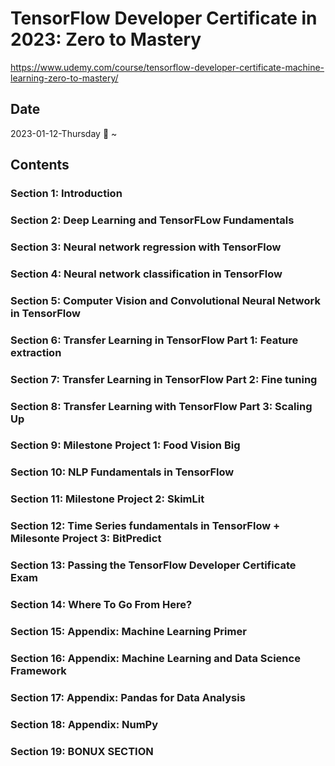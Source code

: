 # TensorFlow Developer Certificate in 2023: Zero to Mastery

https://www.udemy.com/course/tensorflow-developer-certificate-machine-learning-zero-to-mastery/

## Date

2023-01-12-Thursday :sunflower: ~

## Contents 

### Section 1: Introduction

### Section 2: Deep Learning and TensorFLow Fundamentals

### Section 3: Neural network regression with TensorFlow

### Section 4: Neural network classification in TensorFlow

### Section 5: Computer Vision and Convolutional Neural Network in TensorFlow

### Section 6: Transfer Learning in TensorFlow Part 1: Feature extraction

### Section 7: Transfer Learning in TensorFlow Part 2: Fine tuning

### Section 8: Transfer Learning with TensorFlow Part 3: Scaling Up

### Section 9: Milestone Project 1: Food Vision Big

### Section 10: NLP Fundamentals in TensorFlow

### Section 11: Milestone Project 2: SkimLit

### Section 12: Time Series fundamentals in TensorFlow + Milesonte Project 3: BitPredict

### Section 13: Passing the TensorFlow Developer Certificate Exam

### Section 14: Where To Go From Here?

### Section 15: Appendix: Machine Learning Primer

### Section 16: Appendix: Machine Learning and Data Science Framework

### Section 17: Appendix: Pandas for Data Analysis

### Section 18: Appendix: NumPy

### Section 19: BONUX SECTION
